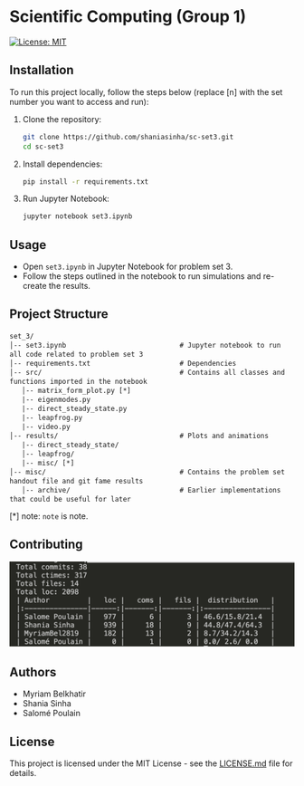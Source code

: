 # Scientific Computing (Group 1)

[![License: MIT](https://img.shields.io/badge/License-MIT-yellow.svg)](https://opensource.org/licenses/MIT)

## Installation
To run this project locally, follow the steps below (replace [n] with the set number you want to access and run):

1. Clone the repository:
   ```bash
   git clone https://github.com/shaniasinha/sc-set3.git
   cd sc-set3
   ```
2. Install dependencies:
   ```bash
   pip install -r requirements.txt
   ```
3. Run Jupyter Notebook:
   ```bash
   jupyter notebook set3.ipynb
   ```

## Usage
- Open `set3.ipynb` in Jupyter Notebook for problem set 3.
- Follow the steps outlined in the notebook to run simulations and re-create the results.

## Project Structure
```
set_3/
│-- set3.ipynb                            # Jupyter notebook to run all code related to problem set 3
│-- requirements.txt                      # Dependencies
│-- src/                                  # Contains all classes and functions imported in the notebook
   │-- matrix_form_plot.py [*]
   |-- eigenmodes.py
   |-- direct_steady_state.py
   |-- leapfrog.py
   |-- video.py
│-- results/                              # Plots and animations 
   |-- direct_steady_state/                         
   │-- leapfrog/
   |-- misc/ [*]                          
│-- misc/                                 # Contains the problem set handout file and git fame results
   │-- archive/                           # Earlier implementations that could be useful for later
```
[*] note: `note` is note.

## Contributing
<div align="left">
    <img src="misc/git-fame.png" alt="Git fame set 3" width="600"/>
</div>

## Authors
- Myriam Belkhatir
- Shania Sinha
- Salomé Poulain

## License
This project is licensed under the MIT License - see the [LICENSE.md](LICENSE.md) file for details.
